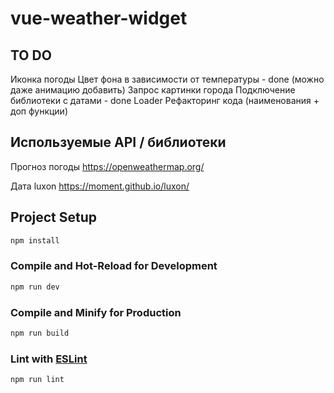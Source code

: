 # vue-weather-widget


## TO DO
Иконка погоды
Цвет фона в зависимости от температуры - done
(можно даже анимацию добавить)
Запрос картинки города
Подключение библиотеки с датами - done
Loader
Рефакторинг кода (наименования + доп функции)

## Используемые API / библиотеки
Прогноз погоды
https://openweathermap.org/

Дата
luxon
https://moment.github.io/luxon/

## Project Setup

```sh
npm install
```

### Compile and Hot-Reload for Development

```sh
npm run dev
```

### Compile and Minify for Production

```sh
npm run build
```

### Lint with [ESLint](https://eslint.org/)

```sh
npm run lint
```
